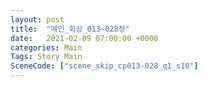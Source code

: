 ```yaml
---
layout: post
title:  "메인_회상_013~028장"
date:   2021-02-09 07:00:00 +0000
categories: Main
Tags: Story Main
SceneCode: ["scene_skip_cp013-028_q1_s10"]
---
```

